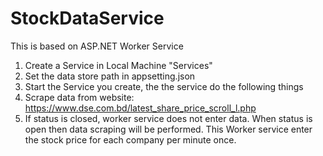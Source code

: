 # StockDataService
This is based on ASP.NET Worker Service

1. Create a Service in Local Machine "Services"  
2. Set the data store path in appsetting.json
3. Start the Service you create, the the service do the following things
4. Scrape data from website: https://www.dse.com.bd/latest_share_price_scroll_l.php
5. If status is closed, worker service does not enter data. When status is open then data scraping will be performed.
            This Worker service enter the stock price for each company per minute once.
